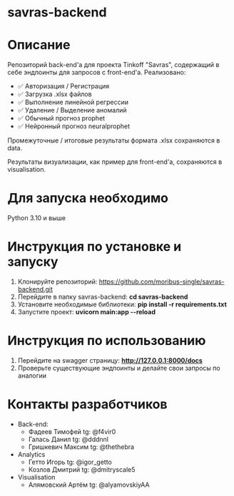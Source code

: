# savras-backend
# Описание
Репозиторий back-end'a для проекта Tinkoff "Savras", содержащий в себе эндпоинты для запросов с front-end'а.
Реализовано: 

- :white_check_mark: Авторизация / Регистрация
- :white_check_mark: Загрузка .xlsx файлов
- :white_check_mark: Выполнение линейной регрессии
- :white_check_mark: Удаление / Выделение аномалий
- :white_check_mark: Обычный прогноз prophet
- :white_check_mark: Нейронный прогноз neuralprophet

Промежуточные / итоговые результаты формата .xlsx сохраняются в data.

Результаты визуализации, как пример для front-end'а, сохраняются в visualisation.

# Для запуска необходимо
Python 3.10 и выше

# Инструкция по установке и запуску
1. Клонируйте репозиторий: https://github.com/moribus-single/savras-backend.git
2. Перейдите в папку savras-backend: **cd savras-backend**
3. Установите необходимые библиотеки: **pip install -r requirements.txt**
4. Запустите проект: **uvicorn main:app --reload**

# Инструкция по использованию
1. Перейдите на swagger страницу: **http://127.0.0.1:8000/docs**
2. Проверьте существующие эндпоинты и делайте свои запросы по аналогии

# Контакты разработчиков
- Back-end:
  - Фадеев Тимофей tg: @f4vir0
  - Галась Данил tg: @dddnnl
  - Гришкевич Максим tg: @thethebra
- Analytics
  - Гетто Игорь tg: @igor_getto
  - Козлов Дмитрий tg: @dmitryscale5
- Visualisation
  - Алямовский Артём tg: @alyamovskiyAA
  

